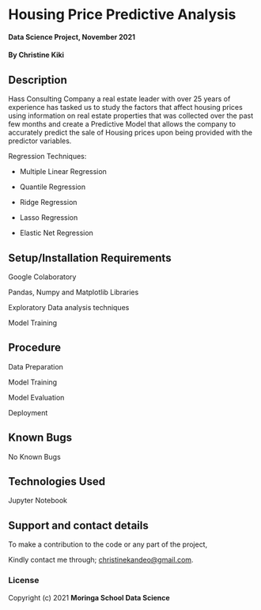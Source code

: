 # Housing Price Predictive Analysis

#### Data Science Project, November 2021

#### By **Christine Kiki**

## Description
Hass Consulting Company a real estate leader with over 25 years of experience has tasked us to study the factors that affect housing prices using information on real estate properties that was collected over the past few months and create a Predictive Model that allows the company to accurately predict the sale of Housing prices upon being provided with the predictor variables. 

Regression Techniques:
- Multiple Linear Regression

- Quantile Regression

- Ridge Regression

- Lasso Regression

- Elastic Net Regression

## Setup/Installation Requirements

Google Colaboratory

Pandas, Numpy and Matplotlib Libraries

Exploratory Data analysis techniques

Model Training

## Procedure

Data Preparation

Model Training

Model Evaluation

Deployment

## Known Bugs
No Known Bugs

## Technologies Used
Jupyter Notebook

## Support and contact details
To make a contribution to the code or any part of the project, 

Kindly contact me through; christinekandeo@gmail.com.
### License

Copyright (c) 2021 **Moringa School Data Science**
